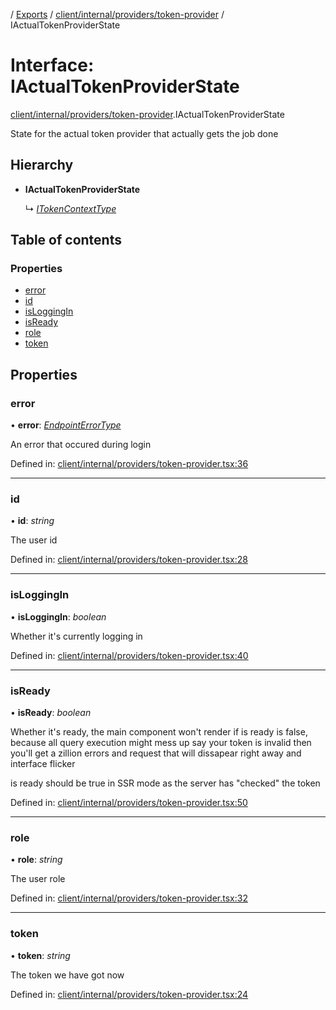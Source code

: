 [](../README.md) / [Exports](../modules.md) / [client/internal/providers/token-provider](../modules/client_internal_providers_token_provider.md) / IActualTokenProviderState

# Interface: IActualTokenProviderState

[client/internal/providers/token-provider](../modules/client_internal_providers_token_provider.md).IActualTokenProviderState

State for the actual token provider that actually
gets the job done

## Hierarchy

* **IActualTokenProviderState**

  ↳ [*ITokenContextType*](client_internal_providers_token_provider.itokencontexttype.md)

## Table of contents

### Properties

- [error](client_internal_providers_token_provider.iactualtokenproviderstate.md#error)
- [id](client_internal_providers_token_provider.iactualtokenproviderstate.md#id)
- [isLoggingIn](client_internal_providers_token_provider.iactualtokenproviderstate.md#isloggingin)
- [isReady](client_internal_providers_token_provider.iactualtokenproviderstate.md#isready)
- [role](client_internal_providers_token_provider.iactualtokenproviderstate.md#role)
- [token](client_internal_providers_token_provider.iactualtokenproviderstate.md#token)

## Properties

### error

• **error**: [*EndpointErrorType*](../modules/base_errors.md#endpointerrortype)

An error that occured during login

Defined in: [client/internal/providers/token-provider.tsx:36](https://github.com/onzag/itemize/blob/28218320/client/internal/providers/token-provider.tsx#L36)

___

### id

• **id**: *string*

The user id

Defined in: [client/internal/providers/token-provider.tsx:28](https://github.com/onzag/itemize/blob/28218320/client/internal/providers/token-provider.tsx#L28)

___

### isLoggingIn

• **isLoggingIn**: *boolean*

Whether it's currently logging in

Defined in: [client/internal/providers/token-provider.tsx:40](https://github.com/onzag/itemize/blob/28218320/client/internal/providers/token-provider.tsx#L40)

___

### isReady

• **isReady**: *boolean*

Whether it's ready, the main component won't render
if is ready is false, because all query execution might mess up
say your token is invalid then you'll get a zillion errors and request
that will dissapear right away and interface flicker

is ready should be true in SSR mode as the server has "checked"
the token

Defined in: [client/internal/providers/token-provider.tsx:50](https://github.com/onzag/itemize/blob/28218320/client/internal/providers/token-provider.tsx#L50)

___

### role

• **role**: *string*

The user role

Defined in: [client/internal/providers/token-provider.tsx:32](https://github.com/onzag/itemize/blob/28218320/client/internal/providers/token-provider.tsx#L32)

___

### token

• **token**: *string*

The token we have got now

Defined in: [client/internal/providers/token-provider.tsx:24](https://github.com/onzag/itemize/blob/28218320/client/internal/providers/token-provider.tsx#L24)
